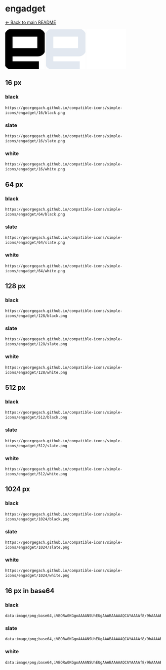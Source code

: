 # engadget

[← Back to main README](../../README.md)


<img src="./128/black.png" width="128" alt="engadget black icon" />
<img src="./128/slate.png" width="128" alt="engadget slate icon" />
<img src="./128/white.png" width="128" alt="engadget white icon" />

## 16 px

### black
```
https://georgegach.github.io/compatible-icons/simple-icons/engadget/16/black.png
```

### slate
```
https://georgegach.github.io/compatible-icons/simple-icons/engadget/16/slate.png
```

### white
```
https://georgegach.github.io/compatible-icons/simple-icons/engadget/16/white.png
```

## 64 px

### black
```
https://georgegach.github.io/compatible-icons/simple-icons/engadget/64/black.png
```

### slate
```
https://georgegach.github.io/compatible-icons/simple-icons/engadget/64/slate.png
```

### white
```
https://georgegach.github.io/compatible-icons/simple-icons/engadget/64/white.png
```

## 128 px

### black
```
https://georgegach.github.io/compatible-icons/simple-icons/engadget/128/black.png
```

### slate
```
https://georgegach.github.io/compatible-icons/simple-icons/engadget/128/slate.png
```

### white
```
https://georgegach.github.io/compatible-icons/simple-icons/engadget/128/white.png
```

## 512 px

### black
```
https://georgegach.github.io/compatible-icons/simple-icons/engadget/512/black.png
```

### slate
```
https://georgegach.github.io/compatible-icons/simple-icons/engadget/512/slate.png
```

### white
```
https://georgegach.github.io/compatible-icons/simple-icons/engadget/512/white.png
```

## 1024 px

### black
```
https://georgegach.github.io/compatible-icons/simple-icons/engadget/1024/black.png
```

### slate
```
https://georgegach.github.io/compatible-icons/simple-icons/engadget/1024/slate.png
```

### white
```
https://georgegach.github.io/compatible-icons/simple-icons/engadget/1024/white.png
```

## 16 px in base64

### black
```
data:image/png;base64,iVBORw0KGgoAAAANSUhEUgAAABAAAAAQCAYAAAAf8/9hAAAABmJLR0QA/wD/AP+gvaeTAAAApklEQVQ4jcXTOwoCQRAE0Le6GpnsUbyC1zA290J6HG9gIiKigdkKiuCXNZhVRAxmNLCggoGuarqnOkMPIxRoicMRJfqwQPUl5xn26GBbMwZFzZ0Xt1WkWF1boWokiD7i/wb5m9kwtXEmLONblL+MUGH5OkJKDq6YYvBwSs3BE/nbu4jUnXEgLPGEthDLfaTBTDhCsJZ+RJOHuFl37Qp/e8MlghuM4Q7/10f7KpvuZQAAAABJRU5ErkJggg==
```

### slate
```
data:image/png;base64,iVBORw0KGgoAAAANSUhEUgAAABAAAAAQCAYAAAAf8/9hAAAABmJLR0QA/wD/AP+gvaeTAAAA5ElEQVQ4jcWSMUoDURRFz/35OhYyZorAFFoEd5JtWNu7AsGFuCqxEZTM2AwpkhEUQhLn2ugwdj+m8Fb3FefwHjzNm3Ymc49cCI5IitaI5a7TleqmfQGmaeDvGD9HxAQDZoVYJZIFohCaRMwpgMT7RTm+TOFfm7Y2FEAe/rL6MP8viH0ToWrebpIoOeDvWjetD1hgecgJRszjYNznD3YEHsM2XPeCff5gmDgcqqotUqAsW2/KsvwAiDYbiWOLM2V+SBFsOXkCZgBReAE6x+SgPEXQQd2fII3uzOet0Nh4lCIQdD/9C+A0SkQYET1nAAAAAElFTkSuQmCC
```

### white
```
data:image/png;base64,iVBORw0KGgoAAAANSUhEUgAAABAAAAAQCAYAAAAf8/9hAAAABmJLR0QA/wD/AP+gvaeTAAAArUlEQVQ4jcWSMQrCUBBE3wa1EiG9jVfJNaztvYIH8Vg2giKxs4iQoEQRx8If/VptTOGDKXdmdlmTlAFLIAX6+KiBApiapC0wcQ5+szFJFTAEjkEe0qASvcm9sZLyZihp3/qT/xv0YjNJ87bBJkkdChRdVhCwi1do8wc3YAXMfvqDmLgBklLn3NXMTvA84gUYACVQOQ3WZpY1DQ7AGBgFeXitmwALYB/Sz07dG4MHAFpe4oWDMZUAAAAASUVORK5CYII=
```

